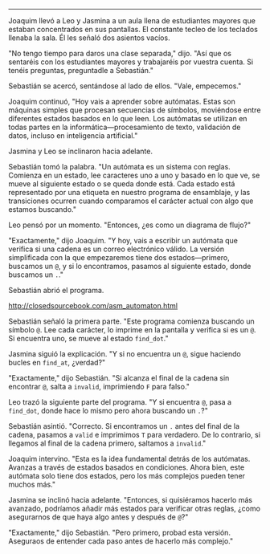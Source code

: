 ---

Joaquim llevó a Leo y Jasmina a un aula llena de estudiantes mayores que estaban concentrados en sus pantallas. El constante tecleo de los teclados llenaba la sala. Él les señaló dos asientos vacíos.

"No tengo tiempo para daros una clase separada," dijo. "Así que os sentaréis con los estudiantes mayores y trabajaréis por vuestra cuenta. Si tenéis preguntas, preguntadle a Sebastián."

Sebastián se acercó, sentándose al lado de ellos. "Vale, empecemos."

Joaquim continuó, "Hoy vais a aprender sobre autómatas. Estas son máquinas simples que procesan secuencias de símbolos, moviéndose entre diferentes estados basados en lo que leen. Los autómatas se utilizan en todas partes en la informática—procesamiento de texto, validación de datos, incluso en inteligencia artificial."

Jasmina y Leo se inclinaron hacia adelante.

Sebastián tomó la palabra. "Un autómata es un sistema con reglas. Comienza en un estado, lee caracteres uno a uno y basado en lo que ve, se mueve al siguiente estado o se queda donde está. Cada estado está representado por una etiqueta en nuestro programa de ensamblaje, y las transiciones ocurren cuando comparamos el carácter actual con algo que estamos buscando."

Leo pensó por un momento. "Entonces, ¿es como un diagrama de flujo?"

"Exactamente," dijo Joaquim. "Y hoy, vais a escribir un autómata que verifica si una cadena es un correo electrónico válido. La versión simplificada con la que empezaremos tiene dos estados—primero, buscamos un `@`, y si lo encontramos, pasamos al siguiente estado, donde buscamos un `.`."

Sebastián abrió el programa.

<a href="http://closedsourcebook.com/asm_automaton.html">http://closedsourcebook.com/asm_automaton.html</a>

Sebastián señaló la primera parte. "Este programa comienza buscando un símbolo `@`. Lee cada carácter, lo imprime en la pantalla y verifica si es un `@`. Si encuentra uno, se mueve al estado `find_dot`."

Jasmina siguió la explicación. "Y si no encuentra un `@`, sigue haciendo bucles en `find_at`, ¿verdad?"

"Exactamente," dijo Sebastián. "Si alcanza el final de la cadena sin encontrar `@`, salta a `invalid`, imprimiendo `F` para falso."

Leo trazó la siguiente parte del programa. "Y si encuentra `@`, pasa a `find_dot`, donde hace lo mismo pero ahora buscando un `.`?"

Sebastián asintió. "Correcto. Si encontramos un `.` antes del final de la cadena, pasamos a `valid` e imprimimos `T` para verdadero. De lo contrario, si llegamos al final de la cadena primero, saltamos a `invalid`."

Joaquim intervino. "Esta es la idea fundamental detrás de los autómatas. Avanzas a través de estados basados en condiciones. Ahora bien, este autómata solo tiene dos estados, pero los más complejos pueden tener muchos más."

Jasmina se inclinó hacia adelante. "Entonces, si quisiéramos hacerlo más avanzado, podríamos añadir más estados para verificar otras reglas, ¿como asegurarnos de que haya algo antes y después de `@`?"

"Exactamente," dijo Sebastián. "Pero primero, probad esta versión. Aseguraos de entender cada paso antes de hacerlo más complejo."
